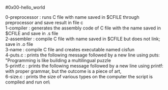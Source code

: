 #0x00-hello_world

0-preprocessor : runs C file with name saved in $CFILE through preprocessor and save result in file c \
1-compiler     : generates the assembly code of C file with the name saved in $CFILE and save in .s file\
2-assembler    : compile C file with name saved in $CFILE but does not link; save in .o file\
3-name         : compile C file and creates executable named cisfun\
4-puts.c       : prints the following message followed by a new line using puts: "Programming is like building a multilingual puzzle\
5-printf.c     : prints the following message followed by a new line using printf: with proper grammar, but the outcome is a piece of art,\
6-size.c       : prints the size of various types on the computer the script is compiled and run on\
